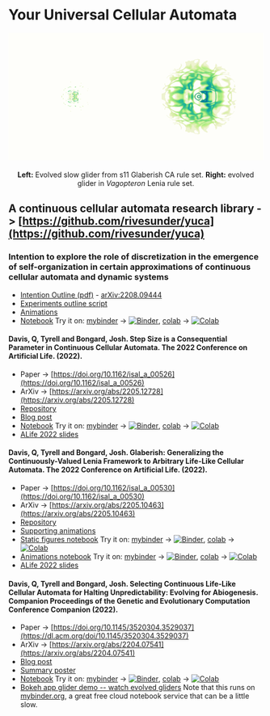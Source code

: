 # Your Universal Cellular Automata

<p align="center">
<img src="https://raw.githubusercontent.com/riveSunder/yuca_docs/master/assets/s11_slow_glider_vagopteron_glider.gif">
  <br><br><strong>Left:</strong> Evolved slow glider from s11 Glaberish CA rule set. <strong>Right:</strong> evolved glider in <em>Vagopteron</em> Lenia rule set. 
</p>

## A continuous cellular automata research library -> [https://github.com/rivesunder/yuca](https://github.com/rivesunder/yuca)

### Intention to explore the role of discretization in the emergence of self-organization in certain approximations of continuous cellular automata and dynamic systems

* [Intention Outline (pdf)](https://github.com/riveSunder/DisContinuous/blob/gh-pages/docs/assets/discretization_intention_apa6.pdf) - [arXiv:2208.09444](https://arxiv.org/abs/2208.09444)
* [Experiments outline script](https://raw.githubusercontent.com/riveSunder/DisContinuous/master/scripts/exp_0x00_outline.py)
* [Animations](https://rivesunder.github.io/DisContinuous/disco_demo)
* [Notebook](https://github.com/riveSunder/DisContinuous/blob/master/notebooks/disco_demo.ipynb) Try it on: [mybinder](https://mybinder.org/v2/gh/rivesunder/DisContinuous/master?labpath=notebooks%2Fdisco_demo.ipynb) -> [![Binder](https://mybinder.org/badge_logo.svg)](https://mybinder.org/v2/gh/rivesunder/DisContinuous/master?labpath=notebooks%2Fdisco_demo.ipynb), [colab](https://colab.research.google.com/github/rivesunder/DisContinuous/blob/master/notebooks/disco_demo.ipynb) -> [![Colab](https://colab.research.google.com/assets/colab-badge.svg)](https://colab.research.google.com/github/rivesunder/DisContinuous/blob/master/notebooks/disco_demo.ipynb) 


####  Davis, Q, Tyrell and Bongard, Josh. Step Size is a Consequential Parameter in Continuous Cellular Automata. The 2022 Conference on Artificial Life. (2022). 

* Paper -> [https://doi.org/10.1162/isal_a_00526](https://doi.org/10.1162/isal_a_00526)
* ArXiv -> [https://arxiv.org/abs/2205.12728](https://arxiv.org/abs/2205.12728)
* [Repository](https://github.com/rivesunder/yuca) 
* [Blog post](https://rivesunder.github.io/yuca/step_size) 
* [Notebook](https://github.com/riveSunder/yuca/blob/master/notebooks/consequential_step_size.ipynb) Try it on: [mybinder](https://mybinder.org/v2/gh/rivesunder/yuca/master?labpath=notebooks%2Fconsequential_step_size.ipynb) -> [![Binder](https://mybinder.org/badge_logo.svg)](https://mybinder.org/v2/gh/rivesunder/yuca/master?labpath=notebooks%2Fconsequential_step_size.ipynb), [colab](https://colab.research.google.com/github/rivesunder/yuca/blob/master/notebooks/consequential_step_size.ipynb) -> [![Colab](https://colab.research.google.com/assets/colab-badge.svg)](https://colab.research.google.com/github/rivesunder/yuca/blob/master/notebooks/consequential_step_size.ipynb) 
* [ALife 2022 slides](https://rivesunder.github.io/yuca/ss_slide_000)


####  Davis, Q, Tyrell and Bongard, Josh. Glaberish: Generalizing the Continuously-Valued Lenia Framework to Arbitrary Life-Like Cellular Automata. The 2022 Conference on Artificial Life. (2022). 

* Paper -> [https://doi.org/10.1162/isal_a_00530](https://doi.org/10.1162/isal_a_00530)
* ArXiv -> [https://arxiv.org/abs/2205.10463](https://arxiv.org/abs/2205.10463)
* [Repository](https://github.com/rivesunder/yuca) 
* [Supporting animations](https://rivesunder.github.io/yuca/glaberish) 
* [Static figures notebook](https://github.com/riveSunder/yuca/blob/master/notebooks/glaberish_static_figures.ipynb) Try it on: [mybinder](https://mybinder.org/v2/gh/rivesunder/yuca/master?labpath=notebooks%2Fglaberish_static_figures.ipynb) -> [![Binder](https://mybinder.org/badge_logo.svg)](https://mybinder.org/v2/gh/rivesunder/yuca/master?labpath=notebooks%2Fglaberish_static_figures.ipynb), [colab](https://colab.research.google.com/github/rivesunder/yuca/blob/master/notebooks/glaberish_static_figures.ipynb) -> [![Colab](https://colab.research.google.com/assets/colab-badge.svg)](https://colab.research.google.com/github/rivesunder/yuca/blob/master/notebooks/glaberish_static_figures.ipynb) 
* [Animations notebook](https://github.com/riveSunder/yuca/blob/master/notebooks/glaberish_animations.ipynb) Try it on: [mybinder](https://mybinder.org/v2/gh/rivesunder/yuca/master?labpath=notebooks%2Fglaberish_animations.ipynb) -> [![Binder](https://mybinder.org/badge_logo.svg)](https://mybinder.org/v2/gh/rivesunder/yuca/master?labpath=notebooks%2Fglaberish_animations.ipynb), [colab](https://colab.research.google.com/github/rivesunder/yuca/blob/master/notebooks/glaberish_animations.ipynb) -> [![Colab](https://colab.research.google.com/assets/colab-badge.svg)](https://colab.research.google.com/github/rivesunder/yuca/blob/master/notebooks/glaberish_animations.ipynb) 
* [ALife 2022 slides](https://rivesunder.github.io/yuca/g_slide_000)


####  Davis, Q, Tyrell and Bongard, Josh. Selecting Continuous Life-Like Cellular Automata for Halting Unpredictability: Evolving for Abiogenesis. Companion Proceedings of the Genetic and Evolutionary Computation Conference Companion (2022).  

* Paper -> [https://doi.org/10.1145/3520304.3529037](https://dl.acm.org/doi/10.1145/3520304.3529037)
* ArXiv -> [https://arxiv.org/abs/2204.07541](https://arxiv.org/abs/2204.07541)
* [Blog post](https://rivesunder.github.io/yuca/evo_abio)
* [Summary poster](https://raw.githubusercontent.com/riveSunder/yuca_docs/master/assets/halting_evo/pos237s1.pdf)
* [Notebook](https://github.com/riveSunder/yuca/blob/master/notebooks/halting_evo.ipynb) Try it on: [mybinder](https://mybinder.org/v2/gh/rivesunder/yuca/master?labpath=notebooks%2Fhalting_evo.ipynb) -> [![Binder](https://mybinder.org/badge_logo.svg)](https://mybinder.org/v2/gh/rivesunder/yuca/master?labpath=notebooks%2Fhalting_evo.ipynb), [colab](https://colab.research.google.com/github/rivesunder/yuca/blob/master/notebooks/halting_evo.ipynb) -> [![Colab](https://colab.research.google.com/assets/colab-badge.svg)](https://colab.research.google.com/github/rivesunder/yuca/blob/master/notebooks/halting_evo.ipynb) 
* [Bokeh app glider demo -- watch evolved gliders](https://mybinder.org/v2/gh/riveSunder/yuca_docs/master?urlpath=/proxy/5006/gecco_bokeh_app) Note that this runs on [mybinder.org](https://mybinder.org), a great free cloud notebook service that can be a little slow. 

